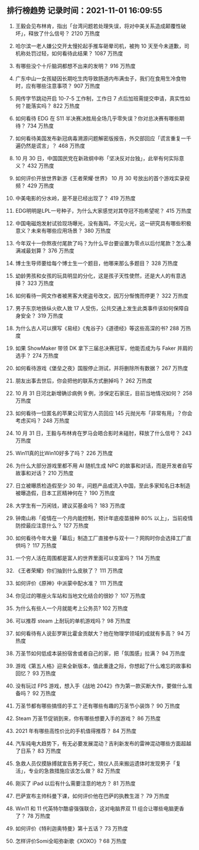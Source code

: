 
## 排行榜趋势 记录时间：2021-11-01 16:09:55
  
  1. 王毅会见布林肯，指出「台湾问题若处理失误，将对中美关系造成颠覆性破坏」，释放了什么信号？ 2120 万热度
    
  2. 哈尔滨一老人嫌公交开太慢抡起手推车砸晕司机，被拘 10 天至今未道歉，司机称处罚过轻，如何看待此结果？ 1087 万热度
    
  3. 有哪些没个十斤脑洞都想不出来的发明？ 916 万热度
    
  4. 广东中山一女孩疑因长期吃生肉导致肠道内布满虫子，我们在食用生冷食物时，应有哪些注意事项？ 907 万热度
    
  5. 网传字节跳动开启 10-7-5 工作制，工作日 7 点后加班需提交申请，真实性如何？能落实吗？ 822 万热度
    
  6. 如何看待 EDG 在 S11 半决赛决胜局全场几乎零失误？你对总决赛有哪些期待？ 734 万热度
    
  7. 如何看待美国发布新冠病毒溯源问题解密版报告，外交部回应「谎言重复一千遍仍然是谎言」？ 468 万热度
    
  8. 10 月 30 日，中国国民党在新政纲中称「坚决反对台独」，此举有何实际意义？ 432 万热度
    
  9. 如何评价开放世界新游《王者荣耀·世界》 10 月 30 号放出的首个游戏实录视频？ 429 万热度
    
  10. 中美电影的分水岭，是不是已经出现了？ 419 万热度
    
  11. EDG明明是LPL一号种子，为什么大家感觉对其夺冠不抱希望呢？ 415 万热度
    
  12. 中国电磁炮发射试验现场曝光，没有轰鸣，不见火光，这一研究具有哪些积极意义？未来有哪些应用场景？ 380 万热度
    
  13. 今年双十一你熬夜付尾款了吗？为什么平台要设置为零点以后付尾款？怎么凑满减最划算？ 376 万热度
    
  14. 博士生导师要给每个博士生一个题目，他哪来那么多题目？ 328 万热度
    
  15. 幼龄男孩和女孩的玩具明显的分化，这是孩子天性使然，还是大人的有意选择？ 323 万热度
    
  16. 如何看待一网文作者被黑客大佬盗号改文，因万分惭愧而停更？ 322 万热度
    
  17. 男子东京地铁纵火砍人致 17 人受伤，公共交通上发生此类事件该如何保障自身安全？ 319 万热度
    
  18. 为什么古人可以撰写《易经》《鬼谷子》《道德经》等这些高深的书? 288 万热度
    
  19. 如果 ShowMaker 带领 DK 拿下三届总决赛冠军，他能否成为与 Faker 并肩的选手？ 274 万热度
    
  20. 如何看待游戏《堡垒之夜》国服停止测试，并将删除所有数据？ 267 万热度
    
  21. 朋友出事去世后，你会把他的联系方式删掉吗？ 262 万热度
    
  22. 10 月 31 日河北新增确诊病例 9 例，涉保定石家庄，目前当地情况如何？ 258 万热度
    
  23. 如何看待一位匿名的苹果公司官方人员回应 145 元抛光布「非常有用」？你会考虑买吗？ 248 万热度
    
  24. 10 月 31 日，王毅与布林肯在罗马会晤合影时未碰肘，释放了什么信号？ 243 万热度
    
  25. Win11真的比Win10好多了吗？ 226 万热度
    
  26. 为什么大部分游戏里都不用 AI 随机生成 NPC 的故事和对话，而是开发者自写故事和对话？ 210 万热度
    
  27. 日立被曝质检造假至少 30 年，问题产品或流入中国，至此多家知名日本制造被曝造假，日本工匠精神何在？ 190 万热度
    
  28. 大学生有一万闲钱，建议买基金吗？ 183 万热度
    
  29. 钟南山称「疫情在一个月内能控制，预计年底疫苗接种 80% 以上」，当前疫情防控最应注意什么？ 127 万热度
    
  30. 如何看待今年大量「幕后」制造工厂直接参与双十一？网购时你会选择工厂直供吗？ 117 万热度
    
  31. 一个穷人活在周围都是富人的世界里面可以变富吗？ 114 万热度
    
  32. 《王者荣耀》你们抽到什么皮肤了？ 111 万热度
    
  33. 如何评价《原神》中派蒙中配水准？ 111 万热度
    
  34. 你见过的哪座火车站和当地文化结合的很妙？ 107 万热度
    
  35. 为什么有些人一个月就能考上公务员? 102 万热度
    
  36. 可以推荐 steam 上耐玩的单机游戏吗？ 98 万热度
    
  37. 如何看待有人说彭罗斯比霍金贡献大？他在物理学领域的成就有多高？ 94 万热度
    
  38. 万圣节如何低成本装扮宿舍或者自己的家，把「氛围感」拉满？ 94 万热度
    
  39. 游戏《第五人格》迎来全新版本，值此重逢之际，你想起了什么难忘的故事和回忆？ 93 万热度
    
  40. 没有玩过 FPS 游戏，想入手《战地 2042》作为第一款买断大作，要做什么准备吗？ 92 万热度
    
  41. 万圣节都有哪些搞怪的手工？还有哪些有趣的万圣节小装饰？ 90 万热度
    
  42. Steam 万圣节促销到来，你有哪些想要入手的游戏？ 86 万热度
    
  43. 2021 年有哪些高性价比的手机值得推荐？ 84 万热度
    
  44. 汽车纯电大趋势下，有无必要发展混动？吉利新发布的雷神混动哪些方面超越了日系？ 83 万热度
    
  45. 急救人员仅摸脉搏就宣告男子死亡，殡仪人员来搬运遗体时发现男子「复活」，专业的急救措施应该怎么做？ 82 万热度
    
  46. 刚买了 iPad 以后有什么需要注意的地方？ 81 万热度
    
  47. 巴萨宣布主帅科曼下课，如何评价他在巴萨的执教生涯？ 79 万热度
    
  48. Win11 和 11 代英特尔酷睿强强联合，这对电脑界双 11 组合让哪些电脑更香了？ 78 万热度
    
  49. 如何评价《特利迦奥特曼》第十五话？ 73 万热度
    
  50. 怎样评价Somi全昭弥新歌《XOXO》? 68 万热度
    